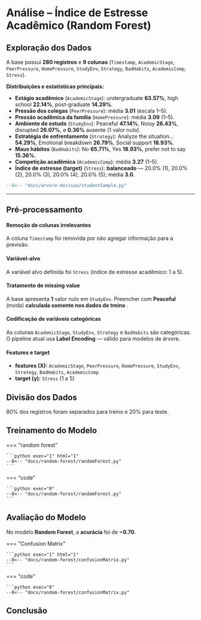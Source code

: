 # Análise – Índice de Estresse Acadêmico (Random Forest)

##	Exploração dos Dados

A base possui **280 registros** e **9 colunas** (`Timestamp`, `AcademicStage`, `PeerPressure`, `HomePressure`, `StudyEnv`, `Strategy`, `BadHabits`, `AcademicComp`, `Stress`).

**Distribuições e estatísticas principais:**

- **Estágio acadêmico** (`AcademicStage`): undergraduate **63.57%**, high school **22.14%**, post-graduate **14.29%**.
- **Pressão dos colegas** (`PeerPressure`): média **3.01** (escala 1–5).
- **Pressão acadêmica da família** (`HomePressure`): média **3.09** (1–5).
- **Ambiente de estudo** (`StudyEnv`): Peaceful **47.14%**, Noisy **26.43%**, disrupted **26.07%**, e **0.36%** ausente (1 valor nulo).
- **Estratégia de enfrentamento** (`Strategy`): Analyze the situation… **54.29%**, Emotional breakdown **26.79%**, Social support **18.93%**.
- **Maus hábitos** (`BadHabits`): No **65.71%**, Yes **18.93%**, prefer not to say **15.36%**.
- **Competição acadêmica** (`AcademicComp`): média **3.27** (1–5).
- **Índice de estresse (target)** (`Stress`): **balanceado** — 20.0% (1), 20.0% (2), 20.0% (3), 20.0% (4), 20.0% (5); média **3.0**.

```python exec="1"
--8<-- "docs/arvore-decisao/studentSample.py"
```

---

##	Pré-processamento

#### Remoção de colunas irrelevantes
A coluna `Timestamp` foi removida por não agregar informação para a previsão.

#### Variável-alvo
A variável alvo definida foi `Stress` (índice de estresse acadêmico: 1 a 5).

#### Tratamento de missing value
A base apresenta **1** valor nulo em `StudyEnv`. Preencher com **Peaceful** (moda) **calculada somente nos dados de treino** .

#### Codificação de variáveis categóricas
As colunas `AcademicStage`, `StudyEnv`, `Strategy` e `BadHabits` são categóricas.
O pipeline atual usa **Label Encoding** — válido para modelos de árvore.

#### Features e target
- **features (X):** `AcademicStage`, `PeerPressure`, `HomePressure`, `StudyEnv`, `Strategy`, `BadHabits`, `AcademicComp`
- **target (y):** `Stress` (1 a 5)

##	Divisão dos Dados
80% dos registros foram separados para treino e 20% para teste.  

##	Treinamento do Modelo

=== "random forest"

    ```python exec="1" html="1"
    --8<-- "docs/random-forest/randomForest.py"
    ```

=== "code"

    ```python exec="0"
    --8<-- "docs/random-forest/randomForest.py"
    ```

##	Avaliação do Modelo

No modelo **Random Forest**, a **acurácia** foi de **~0.70**.  


=== "Confusion Matrix"

    ```python exec="1" html="1"
    --8<-- "docs/random-forest/confusionMatrix.py"
    ```


=== "code"

    ```python exec="0"
    --8<-- "docs/random-forest/confusionMatrix.py"
    


##	Conclusão

